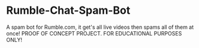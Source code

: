 # Rumble-Chat-Spam-Bot
A spam bot for Rumble.com, it get's all live videos then spams all of them at once! PROOF OF CONCEPT PROJECT. FOR EDUCATIONAL PURPOSES ONLY!
